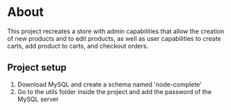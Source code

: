 # About

This project recreates a store with admin capabilities that allow the creation of new products and to edit products, as well as user capabilities to create carts, add product to carts, and checkout orders.

## Project setup

1. Download MySQL and create a schema named 'node-complete'
2. Go to the utils folder inside the project and add the password of the MySQL server
